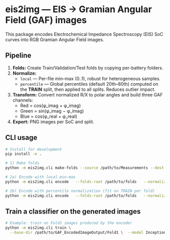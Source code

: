# eis2img — EIS → Gramian Angular Field (GAF) images

This package encodes Electrochemical Impedance Spectroscopy (EIS) SoC curves into RGB Gramian Angular Field images.

## Pipeline
1. **Folds:** Create Train/Validation/Test folds by copying per-battery folders.
2. **Normalize:** 
   - `local` — Per-file min–max (0..1), robust for heterogeneous samples.  
   - `percentile` — Global percentiles (default 20th–80th) computed on the **TRAIN** split, then applied to all splits. Reduces outlier impact.
3. **Transform:** Convert normalized R/X to polar angles and build three GAF channels:
   - Red = cos(φ_imag + φ_imag)
   - Green = sin(φ_imag − φ_imag)
   - Blue = cos(φ_real + φ_real)
4. **Export:** PNG images per SoC and split.

## CLI usage
```bash
# Install for development
pip install -e .

# 1) Make folds
python -m eis2img.cli make-folds --source /path/to/Measurements --dest /path/to/folds

# 2a) Encode with local min-max
python -m eis2img.cli encode   --folds-root /path/to/folds   --normalized-out /path/to/Normalized   --images-out /path/to/GAF_EncodedImageOutput   --n-points 100 --norm local

# 2b) Encode with percentile normalization (fit on TRAIN per fold)
python -m eis2img.cli encode   --folds-root /path/to/folds   --normalized-out /path/to/Normalized   --images-out /path/to/GAF_EncodedImageOutput   --n-points 100 --norm percentile --p-low 20 --p-high 80
```



## Train a classifier on the generated images
```bash
# Example: train on Fold1 images produced by the encoder
python -m eis2img.cli train \
  --base-dir /path/to/GAF_EncodedImageOutput/Fold1 \  --model InceptionResNetV2 \  --epochs 10 --batch-size 32 --patience 5 --frozen-layers 0
```


